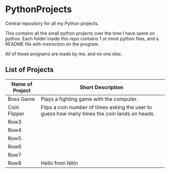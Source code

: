 # PythonProjects

Central repository for all my Python projects.

This contains all the small python projects over the time I have spent on python. Each folder inside this repo contains 1 or more python files, and a README file with instruction on the program.

All of these programs are made by me, and no one else.

## List of Projects

|Name of Project  | Short Description  |
|---------|---------|
|Boss Game    |  Plays a fighting game with the computer.  |
|Coin Flipper | Flips a coin number of times asking the user to guess how many times the coin lands on heads.  |
|Row3     |         |
|Row4     |         |
|Row5     |         |
|Row6     |         |
|Row7     |         |
|Row8     | Hello from Nitin   |